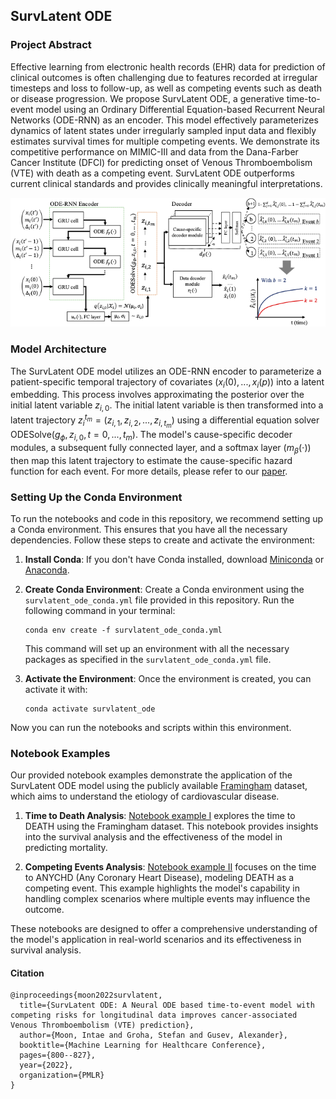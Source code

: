 ## SurvLatent ODE

### Project Abstract
Effective learning from electronic health records (EHR) data for prediction of clinical outcomes is often challenging due to features recorded at irregular timesteps and loss to follow-up, as well as competing events such as death or disease progression. We propose SurvLatent ODE, a generative time-to-event model using an Ordinary Differential Equation-based Recurrent Neural Networks (ODE-RNN) as an encoder. This model effectively parameterizes dynamics of latent states under irregularly sampled input data and flexibly estimates survival times for multiple competing events. We demonstrate its competitive performance on MIMIC-III and data from the Dana-Farber Cancer Institute (DFCI) for predicting onset of Venous Thromboembolism (VTE) with death as a competing event. SurvLatent ODE outperforms current clinical standards and provides clinically meaningful interpretations.

![SurvLatent ODE Architecture](https://github.com/itmoon7/survlatent_ode/blob/main/survlatent_ode_architecture.png?raw=true)

### Model Architecture
The SurvLatent ODE model utilizes an ODE-RNN encoder to parameterize a patient-specific temporal trajectory of covariates ($x_{i}(0), ...,x_{i}(p)$) into a latent embedding. This process involves approximating the posterior over the initial latent variable $z_{i,0}$. The initial latent variable is then transformed into a latent trajectory $z_i^{t_m} = (z_{i,1}, z_{i,2}, ..., z_{i,t_m})$ using a differential equation solver ODESolve($g_{\phi}, z_{i,0}, t = 0, ...,t_m$). The model's cause-specific decoder modules, a subsequent fully connected layer, and a softmax layer ($m_\beta(\cdot)$) then map this latent trajectory to estimate the cause-specific hazard function for each event. For more details, please refer to our [paper](https://arxiv.org/abs/2204.09633).

### Setting Up the Conda Environment
To run the notebooks and code in this repository, we recommend setting up a Conda environment. This ensures that you have all the necessary dependencies. Follow these steps to create and activate the environment:

1. **Install Conda**: If you don't have Conda installed, download [Miniconda](https://docs.conda.io/en/latest/miniconda.html) or [Anaconda](https://www.anaconda.com/products/distribution).

2. **Create Conda Environment**: Create a Conda environment using the `survlatent_ode_conda.yml` file provided in this repository. Run the following command in your terminal:
   ```
   conda env create -f survlatent_ode_conda.yml
   ```
   This command will set up an environment with all the necessary packages as specified in the `survlatent_ode_conda.yml` file.

3. **Activate the Environment**: Once the environment is created, you can activate it with:
   ```
   conda activate survlatent_ode
   ```

Now you can run the notebooks and scripts within this environment.

### Notebook Examples
Our provided notebook examples demonstrate the application of the SurvLatent ODE model using the publicly available [Framingham](https://biolincc.nhlbi.nih.gov/media/teachingstudies/FHS_Teaching_Longitudinal_Data_Documentation_2021a.pdf?link_time=2022-02-03_18:20:47.023970) dataset, which aims to understand the etiology of cardiovascular disease.

1. **Time to Death Analysis**: [Notebook example I](https://github.com/itmoon7/survlatent_ode/blob/main/notebook_example.ipynb) explores the time to DEATH using the Framingham dataset. This notebook provides insights into the survival analysis and the effectiveness of the model in predicting mortality.

2. **Competing Events Analysis**: [Notebook example II](https://github.com/itmoon7/survlatent_ode/blob/main/notebook_example_competing_events.ipynb) focuses on the time to ANYCHD (Any Coronary Heart Disease), modeling DEATH as a competing event. This example highlights the model's capability in handling complex scenarios where multiple events may influence the outcome.

These notebooks are designed to offer a comprehensive understanding of the model's application in real-world scenarios and its effectiveness in survival analysis.

#### Citation
```
@inproceedings{moon2022survlatent,
  title={SurvLatent ODE: A Neural ODE based time-to-event model with competing risks for longitudinal data improves cancer-associated Venous Thromboembolism (VTE) prediction},
  author={Moon, Intae and Groha, Stefan and Gusev, Alexander},
  booktitle={Machine Learning for Healthcare Conference},
  pages={800--827},
  year={2022},
  organization={PMLR}
}
```